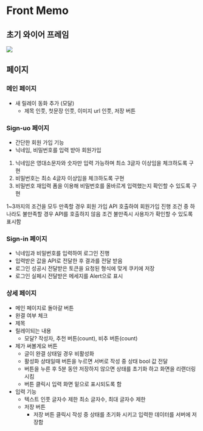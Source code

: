 # Front Memo

## 초기 와이어 프레임

![](https://overjoyed-capacity-5a6.notion.site/image/https%3A%2F%2Fs3-us-west-2.amazonaws.com%2Fsecure.notion-static.com%2F87c68b2e-0ee1-47d4-9a8b-66cc2cf19fc1%2Fdiagram-export-2023._5._13._%25EC%2598%25A4%25EC%25A0%2584_1_22_16_(%25EC%25A4%2591%25ED%2598%2595).png?id=f9991558-5a97-4bf0-a67b-d4dddb994d0a&table=block&spaceId=0ba460f2-75de-4aae-bdff-167ae7875c65&width=2000&userId=&cache=v2)

## 페이지 

### 메인 페이지
- 새 릴레이 동화 추가 (모달) 
  - 제목 인풋, 첫문장 인풋, 이미지 url 인풋, 저장 버튼 

### Sign-uo 페이지 
 - 간단한 회원 가입 기능 
 - 닉네임, 비밀번호를 입력 받아 회원가입 

 1. 닉네임은 영대소문자와 숫자만 입력 가능하며 최소 3글자 이상임을 체크하도록 구현
 2. 비밀번호는 최소 4글자 이상임을 체크하도록 구현
 3. 비밀번호 재입력 폼을 이용해 비밀번호를 올바르게 입력했는지 확인할 수 있도록 구현

1~3까지의 조건을 모두 만족할 경우 회원 가입 API 호출하여 회원가입 진행
조건 중 하나라도 불만족할 경우 API를 호출하지 않음 
조건 불만족시 사용자가 확인할 수 있도록 표시함

### Sign-in 페이지
- 닉네임과 비밀번호를 입력하여 로그인 진행
- 입력받은 값을 API로 전달한 후 결과를 전달 받음 
- 로그인 성공시 전달받은 토큰을 요청된 형식에 맞게 쿠키에 저장 
- 로그인 실페시 전달받은 메세지를 Alert으로 표시

### 상세 페이지 
- 메인 페이지로 돌아갈 버튼
- 완결 여부 체크
- 제목
- 릴레이되는 내용 
  - 모달? 작성자, 추천 버튼(count), 비추 버튼(count)
- 제가 써볼게요 버튼 
  - 글이 완결 상태일 경우 비활성화
  - 활성화 상태일때 버튼을 누르면 서버로 작성 중 상태 bool 값 전달
  - 버튼을 누른 후 5분 동안 저장하지 않으면 상태를 초기화 하고 화면을 리랜더링시킴
  - 버튼 클릭시 입력 화면 밑으로 표시되도록 함
- 입력 기능
  - 텍스트 인풋 글자수 제한 최소 글자수, 최대 글자수 제한 
  - 저장 버튼 
    - 저장 버튼 클릭시 작성 중 상태를 초기화 시키고 입력한 데이터를 서버에 저장함